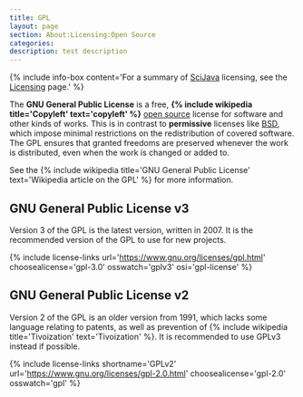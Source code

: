 ```yaml
---
title: GPL
layout: page
section: About:Licensing:Open Source
categories: 
description: test description
---
```


{% include info-box content='For a summary of [SciJava](SciJava) licensing, see the [Licensing](/licensing) page.' %} 

The **GNU General Public License** is a free,
**{% include wikipedia title='Copyleft' text='copyleft' %}**
[open source](Open_source) license for software and other kinds of works. This
is in contrast to **permissive** licenses like [BSD](/licensing/bsd), which impose minimal
restrictions on the redistribution of covered software. The GPL ensures that
granted freedoms are preserved whenever the work is distributed, even when the
work is changed or added to.

See the
{% include wikipedia title='GNU General Public License' text='Wikipedia article on the GPL' %}
for more information.

## GNU General Public License v3

Version 3 of the GPL is the latest version, written in 2007. It is the
recommended version of the GPL to use for new projects.

{% include license-links url='https://www.gnu.org/licenses/gpl.html' choosealicense='gpl-3.0' osswatch='gplv3' osi='gpl-license' %} 

## GNU General Public License v2

Version 2 of the GPL is an older version from 1991, which lacks some language
relating to patents, as well as prevention of
{% include wikipedia title='Tivoization' text='Tivoization' %}.
It is recommended to use GPLv3 instead if possible.

{% include license-links shortname='GPLv2' url='https://www.gnu.org/licenses/gpl-2.0.html' choosealicense='gpl-2.0' osswatch='gpl' %}

